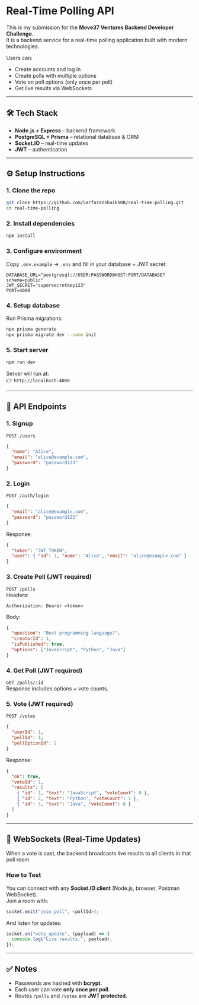 # Real-Time Polling API

This is my submission for the **Move37 Ventures Backend Developer Challenge**.  
It is a backend service for a real-time polling application built with modern technologies.  

Users can:  
- Create accounts and log in  
- Create polls with multiple options  
- Vote on poll options (only once per poll)  
- Get live results via WebSockets  

---

## 🛠 Tech Stack
- **Node.js + Express** – backend framework  
- **PostgreSQL + Prisma** – relational database & ORM  
- **Socket.IO** – real-time updates  
- **JWT** – authentication  

---

## ⚙️ Setup Instructions

### 1. Clone the repo
```bash
git clone https://github.com/Sarfarazshaikh08/real-time-polling.git
cd real-time-polling
```

### 2. Install dependencies
```bash
npm install
```

### 3. Configure environment
Copy `.env.example` → `.env` and fill in your database + JWT secret:
```
DATABASE_URL="postgresql://USER:PASSWORD@HOST:PORT/DATABASE?schema=public"
JWT_SECRET="supersecretkey123"
PORT=4000
```

### 4. Setup database
Run Prisma migrations:
```bash
npx prisma generate
npx prisma migrate dev --name init
```

### 5. Start server
```bash
npm run dev
```

Server will run at:  
👉 `http://localhost:4000`

---

## 📌 API Endpoints

### 1. **Signup**
`POST /users`  
```json
{
  "name": "Alice",
  "email": "alice@example.com",
  "password": "password123"
}
```

### 2. **Login**
`POST /auth/login`  
```json
{
  "email": "alice@example.com",
  "password": "password123"
}
```
Response:
```json
{
  "token": "JWT_TOKEN",
  "user": { "id": 1, "name": "Alice", "email": "alice@example.com" }
}
```

### 3. **Create Poll** (JWT required)  
`POST /polls`  
Headers:
```
Authorization: Bearer <token>
```
Body:
```json
{
  "question": "Best programming language?",
  "creatorId": 1,
  "isPublished": true,
  "options": ["JavaScript", "Python", "Java"]
}
```

### 4. **Get Poll** (JWT required)  
`GET /polls/:id`  
Response includes options + vote counts.

### 5. **Vote** (JWT required)  
`POST /votes`  
```json
{
  "userId": 1,
  "pollId": 1,
  "pollOptionId": 2
}
```

Response:
```json
{
  "ok": true,
  "voteId": 1,
  "results": [
    { "id": 1, "text": "JavaScript", "voteCount": 0 },
    { "id": 2, "text": "Python", "voteCount": 1 },
    { "id": 3, "text": "Java", "voteCount": 0 }
  ]
}
```

---

## 🔴 WebSockets (Real-Time Updates)

When a vote is cast, the backend broadcasts live results to all clients in that poll room.  

### How to Test
You can connect with any **Socket.IO client** (Node.js, browser, Postman WebSocket).  
Join a room with:  
```js
socket.emit("join_poll", <pollId>);
```

And listen for updates:  
```js
socket.on("vote_update", (payload) => {
  console.log("Live results:", payload);
});
```

---

## ✅ Notes
- Passwords are hashed with **bcrypt**.  
- Each user can vote **only once per poll**.  
- Routes `/polls` and `/votes` are **JWT protected**.  
